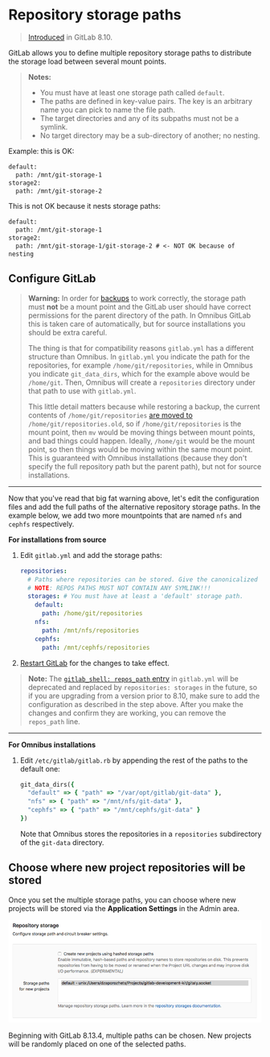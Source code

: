 # Repository storage paths

> [Introduced][ce-4578] in GitLab 8.10.

GitLab allows you to define multiple repository storage paths to distribute the
storage load between several mount points.

> **Notes:**
>
> - You must have at least one storage path called `default`.
> - The paths are defined in key-value pairs. The key is an arbitrary name you
>   can pick to name the file path.
> - The target directories and any of its subpaths must not be a symlink.
> - No target directory may be a sub-directory of another; no nesting.

Example: this is OK:

```
default:
  path: /mnt/git-storage-1
storage2:
  path: /mnt/git-storage-2
```

This is not OK because it nests storage paths:

```
default:
  path: /mnt/git-storage-1
storage2:
  path: /mnt/git-storage-1/git-storage-2 # <- NOT OK because of nesting
```

## Configure GitLab

> **Warning:**
> In order for [backups] to work correctly, the storage path must **not** be a
> mount point and the GitLab user should have correct permissions for the parent
> directory of the path. In Omnibus GitLab this is taken care of automatically,
> but for source installations you should be extra careful.
>
> The thing is that for compatibility reasons `gitlab.yml` has a different
> structure than Omnibus. In `gitlab.yml` you indicate the path for the
> repositories, for example `/home/git/repositories`, while in Omnibus you
> indicate `git_data_dirs`, which for the example above would be `/home/git`.
> Then, Omnibus will create a `repositories` directory under that path to use with
> `gitlab.yml`.
>
> This little detail matters because while restoring a backup, the current
> contents of  `/home/git/repositories` [are moved to][raketask] `/home/git/repositories.old`,
> so if `/home/git/repositories` is the mount point, then `mv` would be moving
> things between mount points, and bad things could happen. Ideally,
> `/home/git` would be the mount point, so then things would be moving within the
> same mount point. This is guaranteed with Omnibus installations (because they
> don't specify the full repository path but the parent path), but not for source
> installations.

---

Now that you've read that big fat warning above, let's edit the configuration
files and add the full paths of the alternative repository storage paths. In
the example below, we add two more mountpoints that are named `nfs` and `cephfs`
respectively.

**For installations from source**

1. Edit `gitlab.yml` and add the storage paths:

    ```yaml
    repositories:
      # Paths where repositories can be stored. Give the canonicalized absolute pathname.
      # NOTE: REPOS PATHS MUST NOT CONTAIN ANY SYMLINK!!!
      storages: # You must have at least a 'default' storage path.
        default:
          path: /home/git/repositories
        nfs:
          path: /mnt/nfs/repositories
        cephfs:
          path: /mnt/cephfs/repositories
    ```

1. [Restart GitLab][restart-gitlab] for the changes to take effect.

>**Note:**
The [`gitlab_shell: repos_path` entry][repospath] in `gitlab.yml` will be
deprecated and replaced by `repositories: storages` in the future, so if you
are upgrading from a version prior to 8.10, make sure to add the configuration
as described in the step above. After you make the changes and confirm they are
working, you can remove the `repos_path` line.

---

**For Omnibus installations**

1. Edit `/etc/gitlab/gitlab.rb` by appending the rest of the paths to the
   default one:

    ```ruby
    git_data_dirs({
      "default" => { "path" => "/var/opt/gitlab/git-data" },
      "nfs" => { "path" => "/mnt/nfs/git-data" },
      "cephfs" => { "path" => "/mnt/cephfs/git-data" }
    })
    ```

    Note that Omnibus stores the repositories in a `repositories` subdirectory
    of the `git-data` directory.

## Choose where new project repositories will be stored

Once you set the multiple storage paths, you can choose where new projects will
be stored via the **Application Settings** in the Admin area.

![Choose repository storage path in Admin area](img/repository_storages_admin_ui.png)

Beginning with GitLab 8.13.4, multiple paths can be chosen. New projects will be
randomly placed on one of the selected paths.

[ce-4578]: https://gitlab.com/gitlab-org/gitlab-ce/merge_requests/4578
[restart-gitlab]: restart_gitlab.md#installations-from-source
[reconfigure-gitlab]: restart_gitlab.md#omnibus-gitlab-reconfigure
[backups]: ../raketasks/backup_restore.md
[raketask]: https://gitlab.com/gitlab-org/gitlab-ce/blob/033e5423a2594e08a7ebcd2379bd2331f4c39032/lib/backup/repository.rb#L54-56
[repospath]: https://gitlab.com/gitlab-org/gitlab-ce/blob/8-9-stable/config/gitlab.yml.example#L457
[ce-11449]: https://gitlab.com/gitlab-org/gitlab-ce/merge_requests/11449

